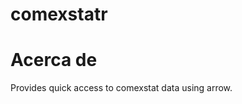 
<!-- README.md is generated from README.Rmd. Please edit that file -->

# comexstatr 


# Acerca de

Provides quick access to comexstat data using arrow.

